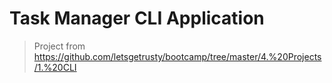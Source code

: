 # Task Manager CLI Application

> Project from https://github.com/letsgetrusty/bootcamp/tree/master/4.%20Projects/1.%20CLI